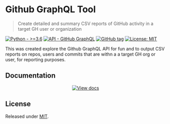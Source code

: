 # Github GraphQL Tool
> Create detailed and summary CSV reports of GitHub activity in a target GH user or organization

[![Python - >=3.6](https://img.shields.io/badge/Python->=3.6-blue?logo=python&logoColor=white)](https://python.org)
[![API - GitHub GraphQL](https://img.shields.io/badge/API-GitHub_GraphQL-blue?logo=github)](https://graphql.github.io/)
[![GitHub tag](https://img.shields.io/github/tag/MichaelCurrin/github-graphql-tool)](https://github.com/MichaelCurrin/github-graphql-tool/tags/)
[![License: MIT](https://img.shields.io/badge/License-MIT-blue.svg)](#license)

This was created explore the Github GraphQL API for fun and to output CSV reports on repos, users and commits that are withn a a target GH org or user, for reporting purposes.


## Documentation

<div align="center">

[![View docs](https://img.shields.io/badge/View_Docs-green?style=for-the-badge)](https://michaelcurrin.github.io/github-graphql-tool/)

</div>


## License

Released under [MIT](/LICENSE).
